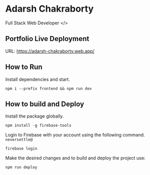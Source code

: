 # Adarsh Chakraborty
Full Stack Web Developer </>

## Portfolio Live Deployment
URL: https://adarsh-chakraborty.web.app/

## How to Run

Install dependencies and start.
```
npm i --prefix frontend && npm run dev
```
## How to build and Deploy

Install the package globally.

```
npm install -g firebase-tools
```

Login to Firebase with your account using the following command. `neversettle@`

```
firebase login
```

Make the desired changes and to build and deploy the project use:

```
npm run deploy
```
